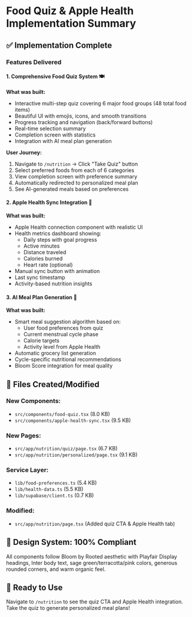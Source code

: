 # Food Quiz & Apple Health Implementation Summary

## ✅ Implementation Complete

### Features Delivered

#### 1. **Comprehensive Food Quiz System** 🍽️

**What was built:**
- Interactive multi-step quiz covering 6 major food groups (48 total food items)
- Beautiful UI with emojis, icons, and smooth transitions
- Progress tracking and navigation (back/forward buttons)
- Real-time selection summary
- Completion screen with statistics
- Integration with AI meal plan generation

**User Journey:**
1. Navigate to `/nutrition` → Click "Take Quiz" button
2. Select preferred foods from each of 6 categories
3. View completion screen with preference summary
4. Automatically redirected to personalized meal plan
5. See AI-generated meals based on preferences

#### 2. **Apple Health Sync Integration** 🏃

**What was built:**
- Apple Health connection component with realistic UI
- Health metrics dashboard showing:
  - Daily steps with goal progress
  - Active minutes
  - Distance traveled
  - Calories burned
  - Heart rate (optional)
- Manual sync button with animation
- Last sync timestamp
- Activity-based nutrition insights

#### 3. **AI Meal Plan Generation** 🤖

**What was built:**
- Smart meal suggestion algorithm based on:
  - User food preferences from quiz
  - Current menstrual cycle phase
  - Calorie targets
  - Activity level from Apple Health
- Automatic grocery list generation
- Cycle-specific nutritional recommendations
- Bloom Score integration for meal quality

## 📁 Files Created/Modified

### New Components:
- `src/components/food-quiz.tsx` (8.0 KB)
- `src/components/apple-health-sync.tsx` (9.5 KB)

### New Pages:
- `src/app/nutrition/quiz/page.tsx` (6.7 KB)
- `src/app/nutrition/personalized/page.tsx` (9.1 KB)

### Service Layer:
- `lib/food-preferences.ts` (5.4 KB)
- `lib/health-data.ts` (5.5 KB)
- `lib/supabase/client.ts` (0.7 KB)

### Modified:
- `src/app/nutrition/page.tsx` (Added quiz CTA & Apple Health tab)

## 🎨 Design System: 100% Compliant

All components follow Bloom by Rooted aesthetic with Playfair Display headings, Inter body text, sage green/terracotta/pink colors, generous rounded corners, and warm organic feel.

## 🚀 Ready to Use

Navigate to `/nutrition` to see the quiz CTA and Apple Health integration. Take the quiz to generate personalized meal plans!
